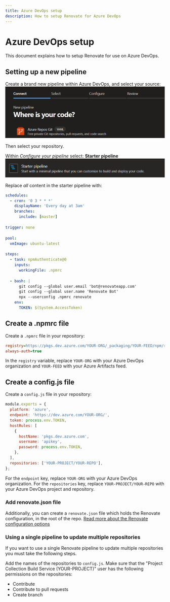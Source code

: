 ```yaml
---
title: Azure DevOps setup
description: How to setup Renovate for Azure DevOps
---
```


# Azure DevOps setup

This document explains how to setup Renovate for use on Azure DevOps.

## Setting up a new pipeline

Create a brand new pipeline within Azure DevOps, and select your source:
![Azure DevOps create new pipeline](assets/images/azure-devops-setup-1.png)

Then select your repository.

Within _Configure your pipeline_ select: **Starter pipeline**
![Azure DevOps starter pipeline template](assets/images/azure-devops-setup-2.png)

Replace _all_ content in the starter pipeline with:

```yaml
schedules:
  - cron: '0 3 * * *'
    displayName: 'Every day at 3am'
    branches:
      include: [master]

trigger: none

pool:
  vmImage: ubuntu-latest

steps:
  - task: npmAuthenticate@0
    inputs:
      workingFile: .npmrc

  - bash: |
      git config --global user.email 'bot@renovateapp.com'
      git config --global user.name 'Renovate Bot'
      npx --userconfig .npmrc renovate
    env:
      TOKEN: $(System.AccessToken)
```

## Create a .npmrc file

Create a `.npmrc` file in your repository:

```ini
registry=https://pkgs.dev.azure.com/YOUR-ORG/_packaging/YOUR-FEED/npm/registry/
always-auth=true
```

In the `registry` variable, replace `YOUR-ORG` with your Azure DevOps organization and `YOUR-FEED` with your Azure Artifacts feed.

## Create a config.js file

Create a `config.js` file in your repository:

```javascript
module.exports = {
  platform: 'azure',
  endpoint: 'https://dev.azure.com/YOUR-ORG/',
  token: process.env.TOKEN,
  hostRules: [
    {
      hostName: 'pkgs.dev.azure.com',
      username: 'apikey',
      password: process.env.TOKEN,
    },
  ],
  repositories: ['YOUR-PROJECT/YOUR-REPO'],
};
```

For the `endpoint` key, replace `YOUR-ORG` with your Azure DevOps organization.
For the `repositories` key, replace `YOUR-PROJECT/YOUR-REPO` with your Azure DevOps project and repository.

### Add renovate.json file

Additionally, you can create a `renovate.json` file which holds the Renovate configuration, in the root of the repo.
[Read more about the Renovate configuration options](https://docs.renovatebot.com/configuration-options/)

### Using a single pipeline to update multiple repositories

If you want to use a single Renovate pipeline to update multiple repositories you must take the following steps.

Add the names of the repositories to `config.js`.
Make sure that the "Project Collection Build Service (YOUR-PROJECT)" user has the following permissions on the repositories:

- Contribute
- Contribute to pull requests
- Create branch
